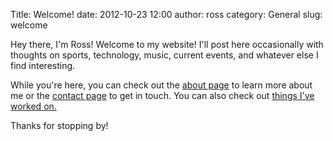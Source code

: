 Title: Welcome!
date:   2012-10-23 12:00
author:   ross
category:   General
slug:   welcome

Hey there, I'm Ross! Welcome to my website! I'll post here occasionally
with thoughts on sports, technology, music, current events, and whatever
else I find interesting.

While you're here, you can check out the [about page](./pages/about.html) to learn more about me or the
[contact page](./pages/contact.html) to get in touch. You can
also check out [things I've worked on.](./pages/work.html)

Thanks for stopping by!
